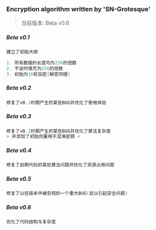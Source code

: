 ### Encryption algorithm written by 'SN-Grotesque'

> 当前版本: Beta v0.6

##### Beta v0.1
```c
建立了初始大纲

1. 所有数据的长度均为256的倍数
2. 不足时填充为256的倍数
3. 初始为16轮加密(解密同理)
```

##### Beta v0.2
```c
修复了v0.1时期产生的某些BUG并优化了使用体验
```

##### Beta v0.3
```c
修复了v0.2时期产生的某些BUG并优化了算法复杂度
> 并添加了初始向量用于混淆密钥 <
```

##### Beta v0.4
```c
修复了前期代码的某些算法问题并优化了资源占用问题
```

##### Beta v0.5
```c
修复了以往版本中被忽视的一个重大BUG(足以引起安全问题)
```

##### Beta v0.6
```c
优化了代码结构与复杂度
```






